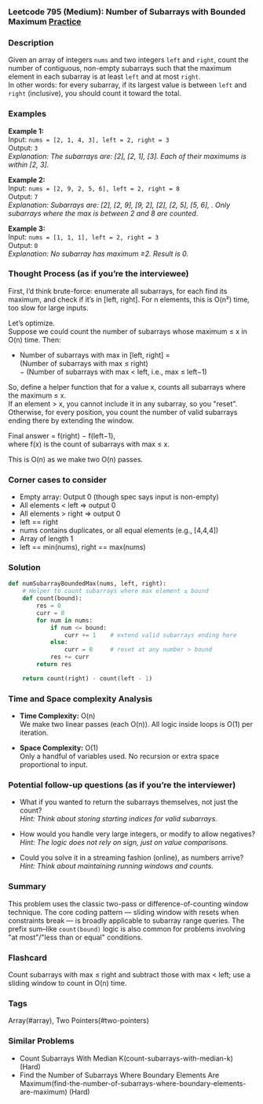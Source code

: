 ### Leetcode 795 (Medium): Number of Subarrays with Bounded Maximum [Practice](https://leetcode.com/problems/number-of-subarrays-with-bounded-maximum)

### Description  
Given an array of integers `nums` and two integers `left` and `right`, count the number of contiguous, non-empty subarrays such that the maximum element in each subarray is at least `left` and at most `right`.  
In other words: for every subarray, if its largest value is between `left` and `right` (inclusive), you should count it toward the total.

### Examples  

**Example 1:**  
Input: `nums = [2, 1, 4, 3], left = 2, right = 3`  
Output: `3`  
*Explanation: The subarrays are: [2], [2, 1], [3]. Each of their maximums is within [2, 3].*

**Example 2:**  
Input: `nums = [2, 9, 2, 5, 6], left = 2, right = 8`  
Output: `7`  
*Explanation: Subarrays are: [2], [2, 9], [9, 2], [2], [2, 5], [5, 6], . Only subarrays where the max is between 2 and 8 are counted.*

**Example 3:**  
Input: `nums = [1, 1, 1], left = 2, right = 3`  
Output: `0`  
*Explanation: No subarray has maximum ≥2. Result is 0.*

### Thought Process (as if you’re the interviewee)  

First, I’d think brute-force: enumerate all subarrays, for each find its maximum, and check if it’s in [left, right]. For n elements, this is O(n²) time, too slow for large inputs.

Let’s optimize.  
Suppose we could count the number of subarrays whose maximum ≤ x in O(n) time. Then:

- Number of subarrays with max in [left, right] =  
   (Number of subarrays with max ≤ right)  
  − (Number of subarrays with max < left, i.e., max ≤ left−1)

So, define a helper function that for a value x, counts all subarrays where the maximum ≤ x.  
If an element > x, you cannot include it in any subarray, so you "reset".  
Otherwise, for every position, you count the number of valid subarrays ending there by extending the window.

Final answer = f(right) − f(left−1),  
where f(x) is the count of subarrays with max ≤ x.

This is O(n) as we make two O(n) passes.

### Corner cases to consider  
- Empty array: Output 0 (though spec says input is non-empty)
- All elements < left ⇒ output 0
- All elements > right ⇒ output 0
- left == right
- nums contains duplicates, or all equal elements (e.g., [4,4,4])
- Array of length 1
- left == min(nums), right == max(nums)

### Solution

```python
def numSubarrayBoundedMax(nums, left, right):
    # Helper to count subarrays where max element ≤ bound
    def count(bound):
        res = 0
        curr = 0
        for num in nums:
            if num <= bound:
                curr += 1    # extend valid subarrays ending here
            else:
                curr = 0     # reset at any number > bound
            res += curr
        return res

    return count(right) - count(left - 1)
```

### Time and Space complexity Analysis  

- **Time Complexity:** O(n)  
  We make two linear passes (each O(n)). All logic inside loops is O(1) per iteration.

- **Space Complexity:** O(1)  
  Only a handful of variables used. No recursion or extra space proportional to input.

### Potential follow-up questions (as if you’re the interviewer)  

- What if you wanted to return the subarrays themselves, not just the count?  
  *Hint: Think about storing starting indices for valid subarrays.*

- How would you handle very large integers, or modify to allow negatives?  
  *Hint: The logic does not rely on sign, just on value comparisons.*

- Could you solve it in a streaming fashion (online), as numbers arrive?  
  *Hint: Think about maintaining running windows and counts.*

### Summary  
This problem uses the classic two-pass or difference-of-counting window technique. The core coding pattern ― sliding window with resets when constraints break ― is broadly applicable to subarray range queries. The prefix sum–like `count(bound)` logic is also common for problems involving "at most"/"less than or equal" conditions.


### Flashcard
Count subarrays with max ≤ right and subtract those with max < left; use a sliding window to count in O(n) time.

### Tags
Array(#array), Two Pointers(#two-pointers)

### Similar Problems
- Count Subarrays With Median K(count-subarrays-with-median-k) (Hard)
- Find the Number of Subarrays Where Boundary Elements Are Maximum(find-the-number-of-subarrays-where-boundary-elements-are-maximum) (Hard)